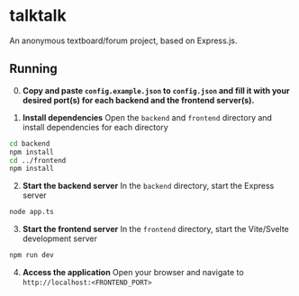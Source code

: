 # talktalk

An anonymous textboard/forum project, based on Express.js.

## Running

0. **Copy and paste `config.example.json` to `config.json` and fill it with your desired port(s) for each backend and the frontend server(s).**

1. **Install dependencies**
   Open the `backend` and `frontend` directory and install dependencies for each directory

```sh
cd backend
npm install
cd ../frontend
npm install
```

2. **Start the backend server**
   In the `backend` directory, start the Express server

```sh
node app.ts
```

3. **Start the frontend server**
   In the `frontend` directory, start the Vite/Svelte development server

```sh
npm run dev
```

4. **Access the application**
   Open your browser and navigate to `http://localhost:<FRONTEND_PORT>`
